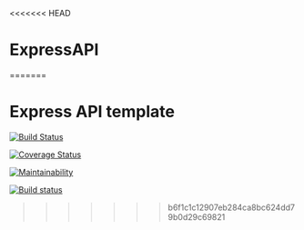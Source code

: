 <<<<<<< HEAD
# ExpressAPI
=======
# Express API template

[![Build Status](https://travis-ci.org/ezecollins2/ExpressAPI.svg?branch=master)](https://travis-ci.org/ezecollins2/ExpressAPI)

[![Coverage Status](https://coveralls.io/repos/github/ezecollins2/ExpressAPI/badge.svg?branch=04-first-test)](https://coveralls.io/github/ezecollins2/ExpressAPI?branch=04-first-test)

[![Maintainability](https://api.codeclimate.com/v1/badges/ccb3182ee1cb13bedc15/maintainability)](https://codeclimate.com/github/ezecollins2/ExpressAPI/maintainability)

[![Build status](https://ci.appveyor.com/api/projects/status/wpg8dxw0278ke6r9?svg=true)](https://ci.appveyor.com/project/ezecollins2/expressapi)
>>>>>>> b6f1c1c12907eb284ca8bc624dd79b0d29c69821
